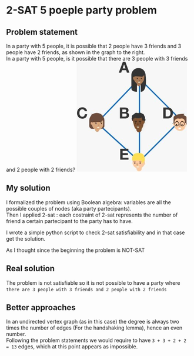 # 2-SAT 5 poeple party problem
## Problem statement
In a party with 5 people, it is possible that 2 people have 3 friends and 3 people have 2 friends, as shown in the graph to the right.  
In a party with 5 people, is it possible that there are 3 people with 3 friends and 2 people with 2 friends?
![party picture](photo5828116955788325689.jpg)
## My solution
I formalized the problem using Boolean algebra: variables are all the possible couples of nodes (aka party partecipants).  
Then I applied 2-sat : each costraint of 2-sat represents the number of friend a certain partecipant to the party has to have.

I wrote a simple python script to check 2-sat satisfiability and in that case get the solution.

As I thought since the beginning the problem is NOT-SAT

## Real solution
The problem is not satisfiable so it is not possible to have a party where `there are 3 people with 3 friends and 2 people with 2 friends`

## Better approaches
In an undirected vertex graph (as in this case) the degree is always two times the number of edges (For the handshaking lemma), hence an even number.  
Following the problem statements we would require to have `3 + 3 + 2 + 2 = 13` edges, which at this point appears as impossible.